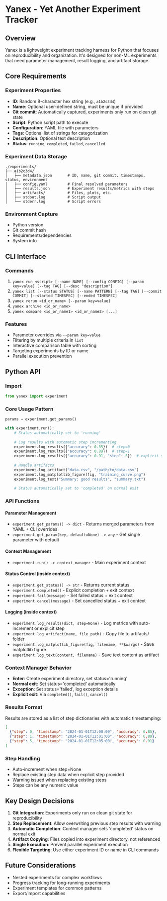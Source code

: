 # Yanex - Yet Another Experiment Tracker

## Overview
Yanex is a lightweight experiment tracking harness for Python that focuses on reproducibility and organization. It's designed for non-ML experiments that need parameter management, result logging, and artifact storage.

## Core Requirements

### Experiment Properties
- **ID**: Random 8-character hex string (e.g., `a1b2c3d4`)
- **Name**: Optional user-defined string, must be unique if provided
- **Git commit**: Automatically captured, experiments only run on clean git state
- **Script**: Python script path to execute
- **Configuration**: YAML file with parameters
- **Tags**: Optional list of strings for categorization
- **Description**: Optional text description
- **Status**: `running`, `completed`, `failed`, `cancelled`

### Experiment Data Storage
```
./experiments/
├── a1b2c3d4/
│   ├── metadata.json       # ID, name, git commit, timestamps, status, environment
│   ├── config.yaml         # Final resolved parameters
│   ├── results.json        # Experiment results/metrics with steps
│   ├── artifacts/          # Files, plots, etc.
│   ├── stdout.log          # Script output
│   └── stderr.log          # Script errors
```

### Environment Capture
- Python version
- Git commit hash
- Requirements/dependencies
- System info

## CLI Interface

### Commands
1. `yanex run <script> [--name NAME] [--config CONFIG] [--param key=value] [--tag TAG] [--desc "description"]`
2. `yanex list [--status STATUS] [--name PATTERN] [--tag TAG] [--commit COMMIT] [--started TIMESPEC] [--ended TIMESPEC]`
3. `yanex rerun <id_or_name> [--param key=value]`
4. `yanex archive <id_or_name>`
5. `yanex compare <id_or_name1> <id_or_name2> [...]`

### Features
- Parameter overrides via `--param key=value`
- Filtering by multiple criteria in `list`
- Interactive comparison table with sorting
- Targeting experiments by ID or name
- Parallel execution prevention

## Python API

### Import
```python
from yanex import experiment
```

### Core Usage Pattern
```python
params = experiment.get_params()

with experiment.run():
    # Status automatically set to 'running'
    
    # Log results with automatic step incrementing
    experiment.log_results({"accuracy": 0.85})  # step=0
    experiment.log_results({"accuracy": 0.89})  # step=1
    experiment.log_results({"accuracy": 0.91, "step": 5})  # explicit step=5
    
    # Handle artifacts
    experiment.log_artifact("data.csv", "/path/to/data.csv")
    experiment.log_matplotlib_figure(fig, "training_curve.png")
    experiment.log_text("Summary: good results", "summary.txt")
    
    # Status automatically set to 'completed' on normal exit
```

### API Functions

#### Parameter Management
- `experiment.get_params() -> dict` - Returns merged parameters from YAML + CLI overrides
- `experiment.get_param(key, default=None) -> any` - Get single parameter with default

#### Context Management
- `experiment.run() -> context_manager` - Main experiment context

#### Status Control (inside context)
- `experiment.get_status() -> str` - Returns current status
- `experiment.completed()` - Explicit completion + exit context
- `experiment.fail(message)` - Set failed status + exit context
- `experiment.cancel(message)` - Set cancelled status + exit context

#### Logging (inside context)
- `experiment.log_results(dict, step=None)` - Log metrics with auto-increment or explicit step
- `experiment.log_artifact(name, file_path)` - Copy file to artifacts/ folder
- `experiment.log_matplotlib_figure(fig, filename, **kwargs)` - Save matplotlib figure
- `experiment.log_text(content, filename)` - Save text content as artifact

### Context Manager Behavior
- **Enter**: Create experiment directory, set status='running'
- **Normal exit**: Set status='completed' automatically
- **Exception**: Set status='failed', log exception details
- **Explicit exit**: Via `completed()`, `fail()`, `cancel()`

### Results Format
Results are stored as a list of step dictionaries with automatic timestamping:
```json
[
  {"step": 0, "timestamp": "2024-01-01T12:00:00", "accuracy": 0.85},
  {"step": 1, "timestamp": "2024-01-01T12:01:00", "accuracy": 0.89},
  {"step": 5, "timestamp": "2024-01-01T12:05:00", "accuracy": 0.91}
]
```

### Step Handling
- Auto-increment when step=None
- Replace existing step data when explicit step provided
- Warning issued when replacing existing steps
- Steps can be any numeric value

## Key Design Decisions

1. **Git Integration**: Experiments only run on clean git state for reproducibility
2. **Step Replacement**: Allow overwriting previous step results with warning
3. **Automatic Completion**: Context manager sets 'completed' status on normal exit
4. **Artifact Copying**: Files copied into experiment directory, not referenced
5. **Single Execution**: Prevent parallel experiment execution
6. **Flexible Targeting**: Use either experiment ID or name in CLI commands

## Future Considerations
- Nested experiments for complex workflows
- Progress tracking for long-running experiments
- Experiment templates for common patterns
- Export/import capabilities